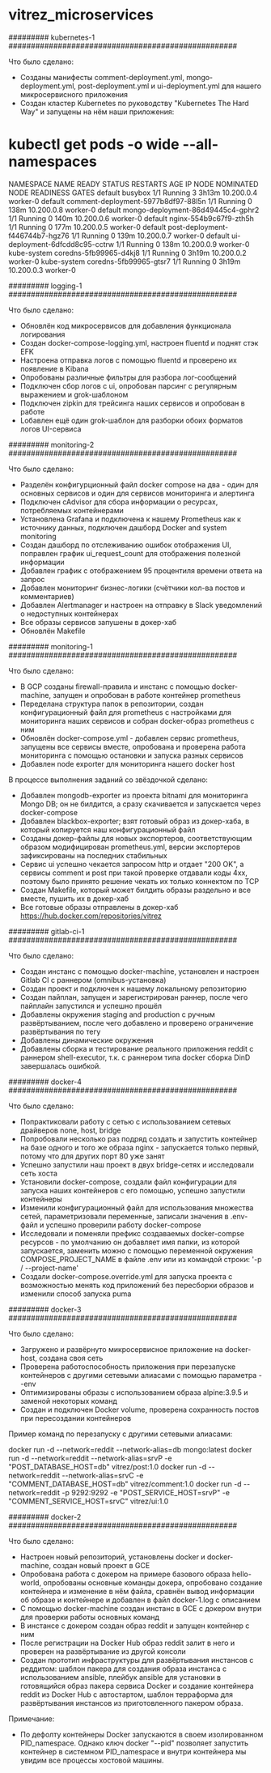 # vitrez_microservices

######### kubernetes-1 ###################################################

Что было сделано:

- Созданы манифесты comment-deployment.yml, mongo-deployment.yml, post-deployment.yml и ui-deployment.yml для нашего микросервисного приложения
- Создан кластер Kubernetes по руководству "Kubernetes The Hard Way" и запущены на нём наши приложения:

# kubectl get pods -o wide --all-namespaces
NAMESPACE     NAME                                  READY   STATUS    RESTARTS   AGE     IP           NODE       NOMINATED NODE   READINESS GATES
default       busybox                               1/1     Running   3          3h13m   10.200.0.4   worker-0   <none>           <none>
default       comment-deployment-5977b8df97-88l5n   1/1     Running   0          138m    10.200.0.8   worker-0   <none>           <none>
default       mongo-deployment-86d49445c4-gphr2     1/1     Running   0          140m    10.200.0.6   worker-0   <none>           <none>
default       nginx-554b9c67f9-zth5h                1/1     Running   0          177m    10.200.0.5   worker-0   <none>           <none>
default       post-deployment-f446744b7-hgz76       1/1     Running   0          139m    10.200.0.7   worker-0   <none>           <none>
default       ui-deployment-6dfcdd8c95-cctrw        1/1     Running   0          138m    10.200.0.9   worker-0   <none>           <none>
kube-system   coredns-5fb99965-d4kj8                1/1     Running   0          3h19m   10.200.0.2   worker-0   <none>           <none>
kube-system   coredns-5fb99965-gtsr7                1/1     Running   0          3h19m   10.200.0.3   worker-0   <none>           <none>


######### logging-1 ###################################################

Что было сделано:

- Обновлён код микросервисов для добавления функционала логирования
- Создан docker-compose-logging.yml, настроен fluentd и поднят стэк EFK
- Настроена отправка логов с помощью fluentd и проверено их появление в Kibana
- Опробованы различные фильтры для разбора лог-сообщений
- Подключен сбор логов с ui, опробован парсинг с регулярным выражением и grok-шаблоном
- Подключен zipkin для трейсинга наших сервисов и опробован в работе
- Lобавлен ещё один grok-шаблон для разборки обоих форматов логов UI-сервиса

######### monitoring-2 ###################################################

Что было сделано:

- Разделён конфигурционный файл docker compose на два - один для основных сервисов и один для сервисов мониторинга и алертинга
- Подключен cAdvisor для сбора информации о ресурсах, потребляемых контейнерами
- Установлена Grafana и подключена к нашему Prometheus как к источнику данных, подключен дашборд Docker and system monitoring
- Создан дашборд по отслеживанию ошибок отображения UI, поправлен график ui_request_count для отображения полезной информации
- Добавлен график с отображением 95 процентиля времени ответа на запрос
- Добавлен мониторинг бизнес-логики (счётчики кол-ва постов и комментариев)
- Добавлен Alertmanager и настроен на отправку в Slack уведомлений о недоступных контейнерах
- Все образы сервисов запушены в докер-хаб
- Обновлён Makefile

######### monitoring-1 ###################################################

Что было сделано:

- В GCP созданы firewall-правила и инстанс с помощью docker-machine, запущен и опробован в работе контейнер prometheus
- Переделана структура папок в репозитории, создан конфигурационный файл для prometheus с настройками для мониторинга наших сервисов и собран docker-образ prometheus с ним
- Обновлён docker-compose.yml - добавлен сервис prometheus, запущены все сервисы вместе, опробована и проверена работа мониторинга с помощью остановки и запуска разных сервисов
- Добавлен node exporter для мониторинга нашего docker host

В процессе выполнения заданий со звёздочкой сделано:
- Добавлен mongodb-exporter из проекта bitnami для мониторинга Mongo DB; он не билдится, а сразу скачивается и запускается через docker-compose
- Добавлен blackbox-exporter; взят готовый образ из докер-хаба, в который копируется наш конфигурационный файл
- Созданы докер-файлы для новых экспортеров, соответствующим образом модифицирован prometheus.yml, версии экспортеров зафиксированы на последних стабильных
- Сервис ui успешно чекается запросом http и отдает "200 OK", а сервисы comment и post при такой проверке отдавали коды 4xx, поэтому было принято решение чекать их только коннектом по TCP
- Создан Makefile, который может билдить образы раздельно и все вместе, пушить их в докер-хаб
- Все готовые образы отправлены в докер-хаб https://hub.docker.com/repositories/vitrez


######### gitlab-ci-1 ###################################################

Что было сделано:

- Создан инстанс с помощью docker-machine, установлен и настроен Gitlab CI с раннером (omnibus-установка)
- Создан проект и подключен к нашему локальному репозиторию
- Создан пайплан, запущен и зарегистрирован раннер, после чего пайплайн запустился и успешно прошёл
- Добавлены окружения staging and production с ручным развёртыванием, после чего добавлено и проверено ограничение развёртывания по тегу
- Добавлены динамические окружения
- Добавлены сборка и тестирование реального приложения reddit с раннером shell-executor, т.к. с раннером типа docker сборка DinD завершалась ошибкой.


######### docker-4 ###################################################

Что было сделано:

- Попрактиковали работу с сетью с использованием сетевых драйверов none, host, bridge
- Попробовали несколько раз подряд создать и запустить  контейнер на базе одного и того же образа nginx - запускается только первый, потому что для других порт 80 уже занят
- Успешно запустили наш проект в двух bridge-сетях и исследовали сеть хоста
- Установили docker-compose, создали файл конфигурации для запуска наших контейнеров с его помощью, успешно запустили контейнеры
- Изменили конфигурационный файл для использования множества сетей, параметризовали переменные, записали значения в .env-файл и успешно проверили работу docker-compose 
- Исследовали и поменяли префикс создаваемых docker-compse ресурсов - по умолчанию он добавляет имя папки, из которой запускается, заменить можно с помощью переменной окружения COMPOSE_PROJECT_NAME в файле .env или из командой строки: '-p / --project-name'
- Создали docker-compose.override.yml для запуска проекта с возможностью менять код приложений без пересборки образов и изменили способ запуска puma


######### docker-3 ###################################################

Что было сделано:

- Загружено и развёрнуто микросервисное приложение на docker-host, создана своя сеть
- Проверена работоспособность приложения при перезапуске контейнеров с другими сетевыми алиасами с помощью параметра --env
- Оптимизированы образы с использованием образа alpine:3.9.5 и заменой некоторых команд
- Создан и подключен Docker volume, проверена сохранность постов при пересоздании контейнеров


Пример команд по перезапуску с другими сетевыми алиасами:

docker run -d --network=reddit --network-alias=db mongo:latest
docker run -d --network=reddit --network-alias=srvP -e "POST_DATABASE_HOST=db"  vitrez/post:1.0
docker run -d --network=reddit --network-alias=srvC -e "COMMENT_DATABASE_HOST=db" vitrez/comment:1.0
docker run -d --network=reddit -p 9292:9292  -e "POST_SERVICE_HOST=srvP"  -e "COMMENT_SERVICE_HOST=srvC" vitrez/ui:1.0

######### docker-2 ###################################################

Что было сделано:

- Настроен новый репозиторий, установлены docker и docker-machine, создан новый проект в GCE
- Опробована работа с докером на примере базового образа hello-world, опробованы основные команды докера, опробовано создание контейнера и изменение в нём файла, сравнён вывод информации об образе и контейнере и добавлен в файл docker-1.log с описанием
- С помощью docker-machine создан инстанс в GCE с докером внутри для проверки работы основных команд
- В инстансе с докером создан образ reddit и запущен контейнер с ним
- После регистрации на Docker Hub образ reddit залит в него и проверен на развёртывание из другой консоли
- Создан прототип инфраструктуры для развёртывания инстансов с реддитом: шаблон пакера для создания образа инстанса с использованием ansible, плейбук ansible для установки в готовящийся образ пакера сервиса Docker и создание контейнера reddit из Docker Hub с автостартом, шаблон терраформа для развёртывания инстансов из приготовленного пакером образа.

Примечание:
 
- По дефолту контейнеры Docker запускаются в своем изолированном PID_namespace. Однако ключ docker "--pid" позволяет запустить контейнер в системном PID_namespace и внутри контейнера мы увидим все процессы хостовой машины. 

